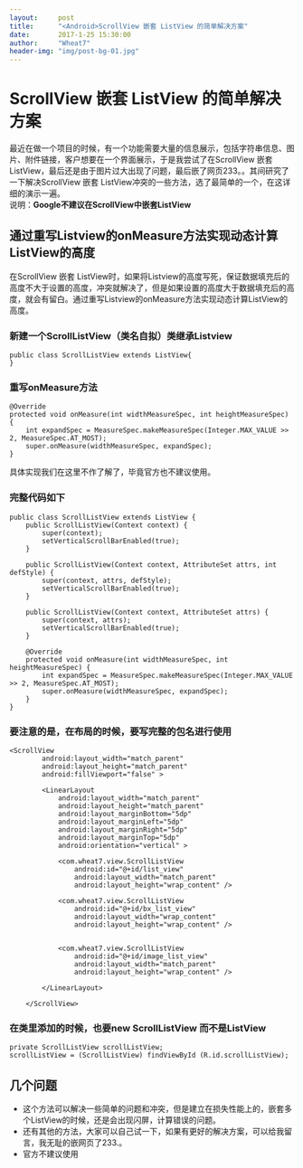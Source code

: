 ```yaml
---
layout:     post   
title:      "<Android>ScrollView 嵌套 ListView 的简单解决方案"     
date:       2017-1-25 15:30:00   
author:     "Wheat7"        
header-img: "img/post-bg-01.jpg"
---
```


# <Android>ScrollView 嵌套 ListView 的简单解决方案

最近在做一个项目的时候，有一个功能需要大量的信息展示，包括字符串信息、图片、附件链接，客户想要在一个界面展示，于是我尝试了在ScrollView 嵌套 ListView，最后还是由于图片过大出现了问题，最后嵌了网页233。。其间研究了一下解决ScrollView 嵌套 ListView冲突的一些方法，选了最简单的一个，在这详细的演示一遍。            
说明：**Google不建议在ScrollView中嵌套ListView**

## 通过重写Listview的onMeasure方法实现动态计算ListView的高度
在ScrollView 嵌套 ListView时，如果将Listview的高度写死，保证数据填充后的高度不大于设置的高度，冲突就解决了，但是如果设置的高度大于数据填充后的高度，就会有留白。通过重写Listview的onMeasure方法实现动态计算ListView的高度。  

### 新建一个ScrollListView（类名自拟）类继承Listview 

```
public class ScrollListView extends ListView{
}
```

### 重写onMeasure方法    

```
@Override
protected void onMeasure(int widthMeasureSpec, int heightMeasureSpec) {
    int expandSpec = MeasureSpec.makeMeasureSpec(Integer.MAX_VALUE >> 2, MeasureSpec.AT_MOST);
    super.onMeasure(widthMeasureSpec, expandSpec);
}
```

具体实现我们在这里不作了解了，毕竟官方也不建议使用。     

### 完整代码如下          

```     
public class ScrollListView extends ListView {
	public ScrollListView(Context context) {
		super(context);
		setVerticalScrollBarEnabled(true);
	}

	public ScrollListView(Context context, AttributeSet attrs, int defStyle) {
		super(context, attrs, defStyle);
		setVerticalScrollBarEnabled(true);
	}

	public ScrollListView(Context context, AttributeSet attrs) {
		super(context, attrs);
		setVerticalScrollBarEnabled(true);
	}

	@Override
	protected void onMeasure(int widthMeasureSpec, int heightMeasureSpec) {
		int expandSpec = MeasureSpec.makeMeasureSpec(Integer.MAX_VALUE >> 2, MeasureSpec.AT_MOST);
		super.onMeasure(widthMeasureSpec, expandSpec);
	}
}
```        
      
### 要注意的是，在布局的时候，要写完整的包名进行使用
           
```        
<ScrollView
        android:layout_width="match_parent"
        android:layout_height="match_parent"
        android:fillViewport="false" >

        <LinearLayout
            android:layout_width="match_parent"
            android:layout_height="match_parent"
            android:layout_marginBottom="5dp"
            android:layout_marginLeft="5dp"
            android:layout_marginRight="5dp"
            android:layout_marginTop="5dp"
            android:orientation="vertical" >

            <com.wheat7.view.ScrollListView
                android:id="@+id/list_view"
                android:layout_width="match_parent"
                android:layout_height="wrap_content" />

            <com.wheat7.view.ScrollListView
                android:id="@+id/bx_list_view"
                android:layout_width="wrap_content"
                android:layout_height="wrap_content" />


            <com.wheat7.view.ScrollListView
                android:id="@+id/image_list_view"
                android:layout_width="match_parent"
                android:layout_height="wrap_content" />
                
        </LinearLayout>
        
    </ScrollView>
```

### 在类里添加的时候，也要new ScrollListView 而不是ListView

```
private ScrollListView scrollListView;
scrollListView = (ScrollListView) findViewById (R.id.scrollListView);
```

## 几个问题
* 这个方法可以解决一些简单的问题和冲突，但是建立在损失性能上的，嵌套多个ListView的时候，还是会出现闪屏，计算错误的问题。     
* 还有其他的方法，大家可以自己试一下，如果有更好的解决方案，可以给我留言，我无耻的嵌网页了233.。
* 官方不建议使用
